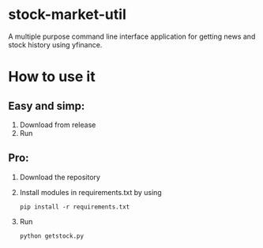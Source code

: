# stock-market-util
A multiple purpose command line interface application for getting news and stock history using yfinance.

# How to use it

## Easy and simp:
1. Download from release
2. Run

## Pro:
1. Download the repository

2. Install modules in requirements.txt by using
   ````
   pip install -r requirements.txt
   ````

3. Run
   ````
   python getstock.py
   ````
